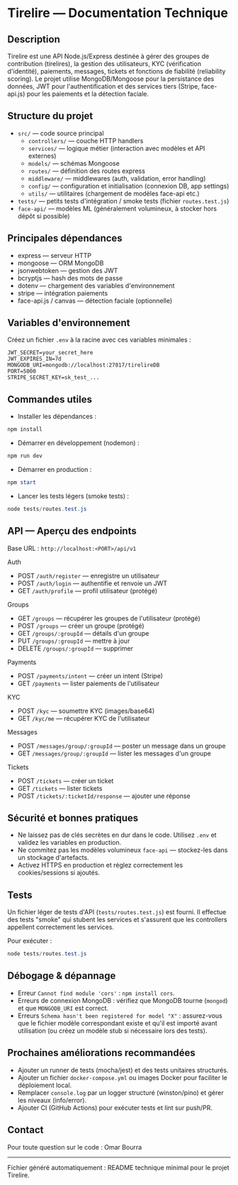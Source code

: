# Tirelire — Documentation Technique

Description
-----------
Tirelire est une API Node.js/Express destinée à gérer des groupes de contribution (tirelires),
la gestion des utilisateurs, KYC (vérification d'identité), paiements, messages, tickets et
fonctions de fiabilité (reliability scoring). Le projet utilise MongoDB/Mongoose pour la persistance
des données, JWT pour l'authentification et des services tiers (Stripe, face-api.js) pour
les paiements et la détection faciale.

Structure du projet
-------------------
- `src/` — code source principal
	- `controllers/` — couche HTTP handlers
	- `services/` — logique métier (interaction avec modèles et API externes)
	- `models/` — schémas Mongoose
	- `routes/` — définition des routes express
	- `middleware/` — middlewares (auth, validation, error handling)
	- `config/` — configuration et initialisation (connexion DB, app settings)
	- `utils/` — utilitaires (chargement de modèles face-api etc.)
- `tests/` — petits tests d'intégration / smoke tests (fichier `routes.test.js`)
- `face-api/` — modèles ML (généralement volumineux, à stocker hors dépôt si possible)

Principales dépendances
-----------------------
- express — serveur HTTP
- mongoose — ORM MongoDB
- jsonwebtoken — gestion des JWT
- bcryptjs — hash des mots de passe
- dotenv — chargement des variables d'environnement
- stripe — intégration paiements
- face-api.js / canvas — détection faciale (optionnelle)

Variables d'environnement
------------------------
Créez un fichier `.env` à la racine avec ces variables minimales :

```
JWT_SECRET=your_secret_here
JWT_EXPIRES_IN=7d
MONGODB_URI=mongodb://localhost:27017/tirelireDB
PORT=5000
STRIPE_SECRET_KEY=sk_test_...
```

Commandes utiles
----------------
- Installer les dépendances :

```powershell
npm install
```

- Démarrer en développement (nodemon) :

```powershell
npm run dev
```

- Démarrer en production :

```powershell
npm start
```

- Lancer les tests légers (smoke tests) :

```powershell
node tests/routes.test.js
```

API — Aperçu des endpoints
--------------------------
Base URL : `http://localhost:<PORT>/api/v1`

Auth
- POST `/auth/register` — enregistre un utilisateur
- POST `/auth/login` — authentifie et renvoie un JWT
- GET `/auth/profile` — profil utilisateur (protégé)

Groups
- GET `/groups` — récupérer les groupes de l'utilisateur (protégé)
- POST `/groups` — créer un groupe (protégé)
- GET `/groups/:groupId` — détails d'un groupe
- PUT `/groups/:groupId` — mettre à jour
- DELETE `/groups/:groupId` — supprimer

Payments
- POST `/payments/intent` — créer un intent (Stripe)
- GET `/payments` — lister paiements de l'utilisateur

KYC
- POST `/kyc` — soumettre KYC (images/base64)
- GET `/kyc/me` — récupérer KYC de l'utilisateur

Messages
- POST `/messages/group/:groupId` — poster un message dans un groupe
- GET `/messages/group/:groupId` — lister les messages d'un groupe

Tickets
- POST `/tickets` — créer un ticket
- GET `/tickets` — lister tickets
- POST `/tickets/:ticketId/response` — ajouter une réponse

Sécurité et bonnes pratiques
---------------------------
- Ne laissez pas de clés secrètes en dur dans le code. Utilisez `.env` et validez les variables en production.
- Ne commitez pas les modèles volumineux `face-api` — stockez-les dans un stockage d'artefacts.
- Activez HTTPS en production et réglez correctement les cookies/sessions si ajoutés.

Tests
-----
Un fichier léger de tests d'API (`tests/routes.test.js`) est fourni. Il effectue des tests "smoke" qui
stubent les services et s'assurent que les controllers appellent correctement les services.

Pour exécuter :

```powershell
node tests/routes.test.js
```

Débogage & dépannage
---------------------
- Erreur `Cannot find module 'cors'` : `npm install cors`.
- Erreurs de connexion MongoDB : vérifiez que MongoDB tourne (`mongod`) et que `MONGODB_URI` est correct.
- Erreurs `Schema hasn't been registered for model "X"` : assurez-vous que le fichier modèle correspondant existe
	et qu'il est importé avant utilisation (ou créez un modèle stub si nécessaire lors des tests).

Prochaines améliorations recommandées
------------------------------------
- Ajouter un runner de tests (mocha/jest) et des tests unitaires structurés.
- Ajouter un fichier `docker-compose.yml` ou images Docker pour faciliter le déploiement local.
- Remplacer `console.log` par un logger structuré (winston/pino) et gérer les niveaux (info/error).
- Ajouter CI (GitHub Actions) pour exécuter tests et lint sur push/PR.

Contact
-------
Pour toute question sur le code : Omar Bourra

---
Fichier généré automatiquement : README technique minimal pour le projet Tirelire.
